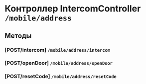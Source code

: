 # Контроллер IntercomController `/mobile/address`

## Методы

### [POST/intercom]  `/mobile/address/intercom`

### [POST/openDoor]  `/mobile/address/openDoor`

### [POST/resetCode]  `/mobile/address/resetCode`

